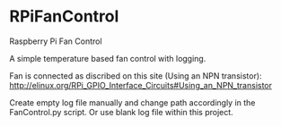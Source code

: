 # RPiFanControl
Raspberry Pi Fan Control

A simple temperature based fan control with logging.

Fan is connected as discribed on this site (Using an NPN transistor):
http://elinux.org/RPi_GPIO_Interface_Circuits#Using_an_NPN_transistor

Create empty log file manually and change path accordingly in the FanControl.py script. Or use blank log file within this project.
